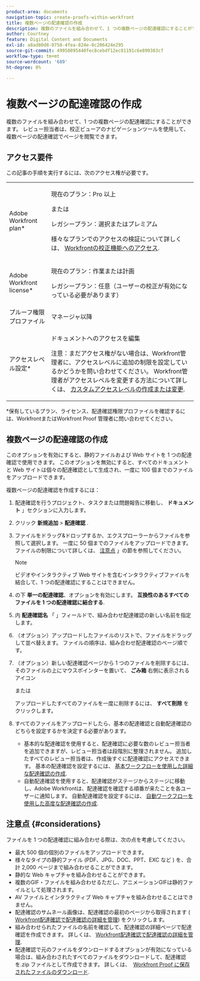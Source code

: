 ```yaml
---
product-area: documents
navigation-topic: create-proofs-within-workfront
title: 複数ページの配達確認の作成
description: 複数のファイルを組み合わせて、1 つの複数ページの配達確認にすることができます。 レビュー担当者は、校正ビューアのナビゲーションツールを使用して、複数ページの配達確認でページを閲覧できます。
author: Courtney
feature: Digital Content and Documents
exl-id: a8ad80d8-0758-4fea-824e-8c206424e295
source-git-commit: 49950895440fec8cebdf12ec81191c6e890383cf
workflow-type: tm+mt
source-wordcount: '689'
ht-degree: 0%

---
```


# 複数ページの配達確認の作成

複数のファイルを組み合わせて、1 つの複数ページの配達確認にすることができます。 レビュー担当者は、校正ビューアのナビゲーションツールを使用して、複数ページの配達確認でページを閲覧できます。

## アクセス要件

この記事の手順を実行するには、次のアクセス権が必要です。

<table style="table-layout:auto"> 
 <col> 
 <col> 
 <tbody> 
  <tr> 
   <td role="rowheader">Adobe Workfront plan*</td> 
   <td> <p>現在のプラン：Pro 以上</p> <p>または</p> <p>レガシープラン：選択またはプレミアム</p> <p>様々なプランでのアクセスの検証について詳しくは、 <a href="/help/quicksilver/administration-and-setup/manage-workfront/configure-proofing/access-to-proofing-functionality.md" class="MCXref xref">Workfrontの校正機能へのアクセス</a>.</p> </td> 
  </tr> 
  <tr> 
   <td role="rowheader">Adobe Workfront license*</td> 
   <td> <p>現在のプラン：作業または計画</p> <p>レガシープラン：任意（ユーザーの校正が有効になっている必要があります）</p> </td> 
  </tr> 
  <tr> 
   <td role="rowheader">プルーフ権限プロファイル </td> 
   <td>マネージャ以降</td> 
  </tr> 
  <tr> 
   <td role="rowheader">アクセスレベル設定*</td> 
   <td> <p>ドキュメントへのアクセスを編集</p> <p>注意：まだアクセス権がない場合は、Workfront管理者に、アクセスレベルに追加の制限を設定しているかどうかを問い合わせてください。 Workfront管理者がアクセスレベルを変更する方法について詳しくは、 <a href="../../../administration-and-setup/add-users/configure-and-grant-access/create-modify-access-levels.md" class="MCXref xref">カスタムアクセスレベルの作成または変更</a>.</p> </td> 
  </tr> 
 </tbody> 
</table>

&#42;保有しているプラン、ライセンス、配達確認権限プロファイルを確認するには、WorkfrontまたはWorkfront Proof 管理者に問い合わせてください。

## 複数ページの配達確認の作成

このオプションを有効にすると、静的ファイルおよび Web サイトを 1 つの配達確認で使用できます。 このオプションを無効にすると、すべてのドキュメントと Web サイトは個々の配達確認として生成され、一度に 100 個までのファイルをアップロードできます。

複数ページの配達確認を作成するには：

1. 配達確認を行うプロジェクト、タスクまたは問題報告に移動し、 **ドキュメント** 」セクションに入力します。
1. クリック **新規追加** > **配達確認** .
1. ファイルをドラッグ&amp;ドロップするか、エクスプローラーからファイルを参照して選択します。 一度に 50 個までのファイルをアップロードできます。 ファイルの制限について詳しくは、 [注意点](#considerations) 」の節を参照してください。

   >[!NOTE]
   >
   >ビデオやインタラクティブ Web サイトを含むインタラクティブファイルを結合して、1 つの配達確認にすることはできません。

1. の下 **単一の配達確認**、オプションを有効にします。 **互換性のあるすべてのファイルを 1 つの配達確認に結合する**.
1. 内 **配達確認名** 「 」フィールドで、組み合わせ配達確認の新しい名前を指定します。
1. （オプション）アップロードしたファイルのリストで、ファイルをドラッグして並べ替えます。 ファイルの順序は、組み合わせ配達確認のページ順です。
1. （オプション）新しい配達確認ページから 1 つのファイルを削除するには、そのファイルの上にマウスポインターを置いて、 **ごみ箱** 右側に表示されるアイコン

   または

   アップロードしたすべてのファイルを一度に削除するには、 **すべて削除** をクリックします。

1. すべてのファイルをアップロードしたら、基本の配達確認と自動配達確認のどちらを設定するかを決定する必要があります。

   * 基本的な配達確認を使用すると、配達確認に必要な数のレビュー担当者を追加できますが、レビュー担当者は段階別に整理されません。 追加したすべてのレビュー担当者は、作成後すぐに配達確認にアクセスできます。 基本の配達確認を設定するには、 [基本ワークフローを使用した詳細な配達確認の作成](../../../review-and-approve-work/proofing/creating-proofs-within-workfront/configure-basic-proof-workflow.md).
   * 自動配達確認を使用すると、配達確認がステージからステージに移動し、Adobe Workfrontは、配達確認を確認する順番が来たことを各ユーザーに通知します。 自動配達確認を設定するには、 [自動ワークフローを使用した高度な配達確認の作成](../../../review-and-approve-work/proofing/creating-proofs-within-workfront/create-automated-proof-workflow.md).

## 注意点 {#considerations}

ファイルを 1 つの配達確認に組み合わせる際は、次の点を考慮してください。

* 最大 500 個の個別のファイルをアップロードできます。
* 様々なタイプの静的ファイル (PDF、JPG、DOC、PPT、EXC など ) を、合計 2,000 ページまで組み合わせることができます。
* 静的な Web キャプチャを組み合わせることができます。
* 複数のGIF・ファイルを組み合わせるただし、アニメーションGIFは静的ファイルとして処理されます。
* AV ファイルとインタラクティブ Web キャプチャを組み合わせることはできません。
* 配達確認のサムネール画像は、配達確認の最初のページから取得されます ( [Workfront配達確認で配達確認の詳細を管理](../../../workfront-proof/wp-work-proofsfiles/manage-your-work/manage-proof-details.md)) をクリックします。
* 組み合わせられたファイルの名前を確認して、配達確認の詳細ページで配達確認を作成できます。 詳しくは、 [Workfront配達確認で配達確認の詳細を管理](../../../workfront-proof/wp-work-proofsfiles/manage-your-work/manage-proof-details.md).
* 配達確認で元のファイルをダウンロードするオプションが有効になっている場合は、組み合わされたすべてのファイルをダウンロードして、配達確認を.zip ファイルとして作成できます。 詳しくは、  [Workfront Proof に保存されたファイルのダウンロード](../../../workfront-proof/wp-work-proofsfiles/manage-your-work/download-files-stored.md).
